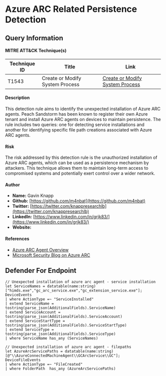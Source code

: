 # Azure ARC Related Persistence Detection

## Query Information

#### MITRE ATT&CK Technique(s)

| Technique ID | Title                            | Link                                   |
|--------------|----------------------------------|----------------------------------------|
| T1543        | Create or Modify System Process  | [Create or Modify System Process](https://attack.mitre.org/techniques/T1543/) |

#### Description
This detection rule aims to identify the unexpected installation of Azure ARC agents. Peach Sandstorm has been known to register their own Azure tenant and install Azure ARC agents on devices to maintain persistence. The rule includes two queries: one for detecting service installations and another for identifying specific file path creations associated with Azure ARC agents.

#### Risk
The risk addressed by this detection rule is the unauthorized installation of Azure ARC agents, which can be used as a persistence mechanism by attackers. This technique allows them to maintain long-term access to compromised systems and potentially exert control over a wider network.

#### Author 
- **Name:** Gavin Knapp
- **Github:** [https://github.com/m4nbat](https://github.com/m4nbat)
- **Twitter:** [https://twitter.com/knappresearchlb](https://twitter.com/knappresearchlb)
- **LinkedIn:** [https://www.linkedin.com/in/grjk83/](https://www.linkedin.com/in/grjk83/)
- **Website:**

#### References
- [Azure ARC Agent Overview](https://learn.microsoft.com/en-us/azure/azure-arc/servers/agent-overview)
- [Microsoft Security Blog on Azure ARC](https://www.microsoft.com/en-us/security/blog/2023/09/14/peach-sandstorm-password-spray-campaigns-enable-intelligence-collection-at-high-value-targets/)

## Defender For Endpoint
```KQL
// Unexpected installation of azure arc agent - service installation
let ServiceNames = datatable(name:string)["himds.exe","gc_arc_service.exe","gc_extension_service.exe"];
DeviceEvents
| where ActionType =~ "ServiceInstalled"
| extend ServiceName = tostring(parse_json(AdditionalFields).ServiceName)
| extend ServiceAccount = tostring(parse_json(AdditionalFields).ServiceAccount)
| extend ServiceStartType = tostring(parse_json(AdditionalFields).ServiceStartType)
| extend ServiceType = tostring(parse_json(AdditionalFields).ServiceType)
| where ServiceName has_any (ServiceNames)
```

```KQL
// Unexpected installation of azure arc agent - filepaths
let AzureArcServicePaths = datatable(name:string)[@"\\AzureConnectedMachineAgent\\GCArcService\\GC"];
DeviceFileEvents
| where ActionType =~ "FileCreated"
| where FolderPath  has_any (AzureArcServicePaths)
```
